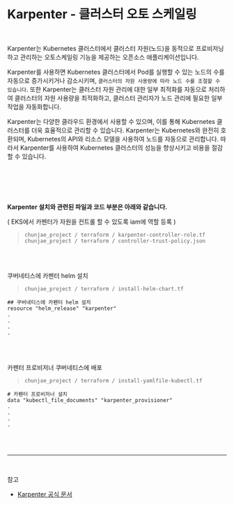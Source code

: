 # Karpenter - 클러스터 오토 스케일링

<br>

Karpenter는 Kubernetes 클러스터에서 클러스터 자원(노드)을 동적으로 프로비저닝하고 관리하는 오토스케일링 기능을 제공하는 오픈소스 애플리케이션입니다.

Karpenter를 사용하면 Kubernetes 클러스터에서 Pod를 실행할 수 있는 노드의 수를 자동으로 증가시키거나 감소시키며, `클러스터의 자원 사용량에 따라 노드 수를 조절할 수 있습니다`. 또한 Karpenter는 클러스터 자원 관리에 대한 일부 최적화를 자동으로 처리하여 클러스터의 자원 사용량을 최적화하고, 클러스터 관리자가 노드 관리에 필요한 일부 작업을 자동화합니다.

Karpenter는 다양한 클라우드 환경에서 사용할 수 있으며, 이를 통해 Kubernetes 클러스터를 더욱 효율적으로 관리할 수 있습니다. Karpenter는 Kubernetes와 완전히 호환되며, Kubernetes의 API와 리소스 모델을 사용하여 노드를 자동으로 관리합니다. 따라서 Karpenter를 사용하여 Kubernetes 클러스터의 성능을 향상시키고 비용을 절감할 수 있습니다.

<br><br><br><br>


**Karpenter 설치와 관련된 파일과 코드 부분은 아래와 같습니다.**   

( EKS에서 카펜터가 자원을 컨트롤 할 수 있도록 iam에 역할 등록 )
> `chunjae_project / terraform / karpenter-controller-role.tf`   
> `chunjae_project / terraform / controller-trust-policy.json`   

<br><br>


쿠버네티스에 카펜터 helm 설치
> `chunjae_project / terraform / install-helm-chart.tf`
```
## 쿠버네티스에 카펜터 helm 설치
resource "helm_release" "karpenter" 
.
.
.
.

```
<br><br>


카펜터 프로비저너 쿠버네티스에 배포
> `chunjae_project / terraform / install-yamlfile-kubectl.tf`

```
# 카펜터 프로비저너 설치
data "kubectl_file_documents" "karpenter_provisioner"
.
.
.
.
```

<br><br>

----

<br>

참고    
- [ Karpenter 공식 문서 ](https://karpenter.sh/)
